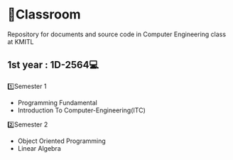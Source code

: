 # :scroll:Classroom
Repository for documents and source code in Computer Engineering class at KMITL
## 1st year : 1D-2564:computer:
:one:Semester 1
- Programming Fundamental
- Introduction To Computer-Engineering(ITC)

:two:Semester 2
- Object Oriented Programming
- Linear Algebra
